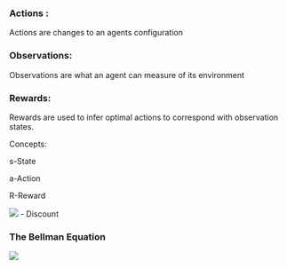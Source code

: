 ### Actions : 
Actions are changes to an agents configuration
### Observations:
Observations are what an agent can measure of its environment
### Rewards:

Rewards are used to infer optimal actions to correspond with observation states.

Concepts:

s-State 

a-Action

R-Reward

<img src="https://render.githubusercontent.com/render/math?math=\[\underbrace{\text{New}Q(s,a)}_{\scriptstyle\text{New Q-Value}}=Q(s,a)+\mkern-34mu\underset{\text{New Q-Value}}{\underset{\Bigl|}{\alpha}}\mkern-30mu[\underbrace{R(s,a)}_{\scriptstyle\text{Reward}}+\mkern-30mu\underset{\text{Discount rate}}{\underset{\Biggl|}{\gamma}}\mkern-75mu\overbrace{\max Q'(s',a')}^{\scriptstyle\substack{\text{Maximum predicted reward, given} \\ \text{new state and all possible actions}}}\mkern-45mu-Q(s,a)]\]"> - Discount

### The Bellman Equation


<img src="https://render.githubusercontent.com/render/math?math=V(s)=max_{a} ( {R(s,a)} %2B {\gamma V(s')})">



